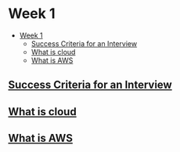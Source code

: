 # Week 1

- [Week 1](#week-1)
  - [Success Criteria for an Interview](#success-criteria-for-an-interview)
  - [What is cloud](#what-is-cloud)
  - [What is AWS](#what-is-aws)

## [Success Criteria for an Interview](<Interview Help>)

## [What is cloud](<WhatIsCloud>)

## [What is AWS](<WhatIsAWS>)